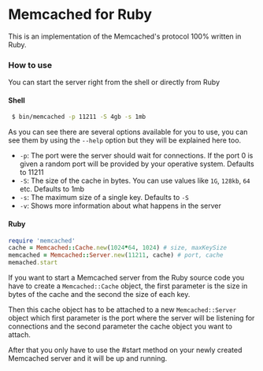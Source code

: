 Memcached for Ruby
===

This is an implementation of the Memcached's protocol 100% written in Ruby.

### How to use

You can start the server right from the shell or directly from Ruby

#### Shell
```bash
 $ bin/memcached -p 11211 -S 4gb -s 1mb
```
As you can see there are several options available for you to use, you can see them by using the `--help` option but they will be explained here too.

 - `-p`: The port were the server should wait for connections. If the port 0 is given a random port will be provided by your operative system. Defaults to 11211
 - `-S`: The size of the cache in bytes. You can use values like `1G`, `128kb`, `64` etc. Defaults to 1mb
 - `-s`: The maximum size of a single key. Defaults to `-S`
 - `-v`: Shows more information about what happens in the server

#### Ruby

```ruby
require 'memcached'
cache = Memcached::Cache.new(1024*64, 1024) # size, maxKeySize
memcached = Memcached::Server.new(11211, cache) # port, cache
memached.start
```
If you want to start a Memcached server from the Ruby source code you have to create a `Memcached::Cache` object, the first parameter is the size in bytes of the cache and the second the size of each key.

Then this cache object has to be attached to a new `Memcached::Server` object which first parameter is the port where the server will be listening for connections and the second parameter the cache object you want to attach.

After that you only have to use the #start method on your newly created Memcached server and it will be up and running.
